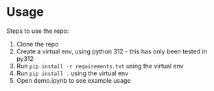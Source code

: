 # Usage


Steps to use the repo:
1. Clone the repo
2. Create a virtual env, using python 312 - this has only been tested in py312
3. Run `pip install -r requirements.txt` using the virtual env
4. Run `pip install .` using the virtual env
5. Open demo.ipynb to see example usage